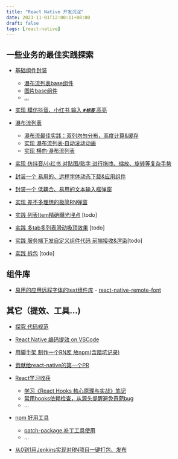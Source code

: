 ```yaml
---
title: "React Native 开发沉淀"
date: 2023-11-01T12:00:11+08:00
draft: false
tags: [react-native]
---
```


## 一些业务的最佳实践探索

* [基础组件封装](../base-components/)
	* [瀑布流列表base组件](../base-components/#瀑布流列表base组件)
	* [图片base组件](../base-components/#图片base组件)
	* [...](../base-components/)

* [实现 模仿抖音、小红书 输入 ***`#标签`*** 高亮](../douyin-label-input/)

* [瀑布流列表](../waterfall-perfect/)
	* [瀑布流最佳实践：双列均匀分布，高度计算&缓存](../waterfall-perfect/)
	* [实现 瀑布流列表·自动滚动动画](../waterfall-list-autoscroll/)
	* [实现 横向·瀑布流列表](../waterfall-list-horizontal/)

* [实现 仿抖音/小红书 对贴图/贴字 进行拖拽、缩放、旋转等复杂手势](../multi-gestture-sticker/)

* [封装一个 易用的、远程字体动态下载&应用组件](../art-text/)

* [封装一个 低耦合、易用的文本输入框弹窗](../textinput-alert/)

* [实现 差不多理想的极简RN弹窗](../alert-multiple)

* [实践 列表Item精确曝光埋点]() [todo]

* [实践 多tab多列表滑动吸顶效果]() [todo]

* [实践 服务端下发自定义组件代码 前端接收&渲染]()[todo]

* [实践 拆包]() [todo]


## 组件库

* [易用的应用远程字体的text组件库](https://github.com/zyestin/react-native-remote-font) - [react-native-remote-font](https://www.npmjs.com/package/react-native-remote-font)


## 其它（提效、工具...)

* [探究 代码规范](../code-standards/)

* [React Native 编码提效 on VSCode](../vscode-efficient/)

* [用脚手架 制作一个RN库 放npm(含踏坑记录)](../create-npm-lib)

* [贡献给react-native的第一个PR](../rn-pull-request/) 

* [React学习收获](../course-react/) 
	* [学习《React Hooks 核心原理与实战》笔记](../course-react-hooks/)
	* [常用hooks依赖检查，从源头提醒避免奇葩bug](../tool-dev-react/) 
	* ...

* [npm 好用工具](../tool-npm/)
	* [patch-package 补丁工具使用](../tool-npm-patch/)
	* ...

* [从0到1用Jenkins实现对RN项目一键打包、发布](../tool-rn-jenkins-ios/) 


<!-- 
![pod](https://cocoapods.org/favicons/favicon.ico) 123

![pod](https://cocoapods.org/favicons/favicon.ico#floatright) 123333


{{<figure src="https://cocoapods.org/favicons/favicon.ico" width="10">}} 12

1212 {{<figure src="https://cocoapods.org/favicons/favicon.ico#floatleft" width="10">}} 


<img src="https://cocoapods.org/favicons/favicon.ico" alt="Image" width="15"> 345

<img src=https://img-blog.csdnimg.cn/20200822014538211.png width=10 height=10 /> 333 -->


